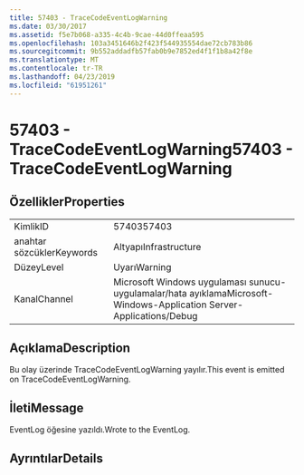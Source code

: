 ```yaml
---
title: 57403 - TraceCodeEventLogWarning
ms.date: 03/30/2017
ms.assetid: f5e7b068-a335-4c4b-9cae-44d0ffeaa595
ms.openlocfilehash: 103a3451646b2f423f544935554dae72cb783b86
ms.sourcegitcommit: 9b552addadfb57fab0b9e7852ed4f1f1b8a42f8e
ms.translationtype: MT
ms.contentlocale: tr-TR
ms.lasthandoff: 04/23/2019
ms.locfileid: "61951261"
---
```

# <a name="57403---tracecodeeventlogwarning"></a><span data-ttu-id="d423e-102">57403 - TraceCodeEventLogWarning</span><span class="sxs-lookup"><span data-stu-id="d423e-102">57403 - TraceCodeEventLogWarning</span></span>
## <a name="properties"></a><span data-ttu-id="d423e-103">Özellikler</span><span class="sxs-lookup"><span data-stu-id="d423e-103">Properties</span></span>  
  
|||  
|-|-|  
|<span data-ttu-id="d423e-104">Kimlik</span><span class="sxs-lookup"><span data-stu-id="d423e-104">ID</span></span>|<span data-ttu-id="d423e-105">57403</span><span class="sxs-lookup"><span data-stu-id="d423e-105">57403</span></span>|  
|<span data-ttu-id="d423e-106">anahtar sözcükler</span><span class="sxs-lookup"><span data-stu-id="d423e-106">Keywords</span></span>|<span data-ttu-id="d423e-107">Altyapı</span><span class="sxs-lookup"><span data-stu-id="d423e-107">Infrastructure</span></span>|  
|<span data-ttu-id="d423e-108">Düzey</span><span class="sxs-lookup"><span data-stu-id="d423e-108">Level</span></span>|<span data-ttu-id="d423e-109">Uyarı</span><span class="sxs-lookup"><span data-stu-id="d423e-109">Warning</span></span>|  
|<span data-ttu-id="d423e-110">Kanal</span><span class="sxs-lookup"><span data-stu-id="d423e-110">Channel</span></span>|<span data-ttu-id="d423e-111">Microsoft Windows uygulaması sunucu-uygulamalar/hata ayıklama</span><span class="sxs-lookup"><span data-stu-id="d423e-111">Microsoft-Windows-Application Server-Applications/Debug</span></span>|  
  
## <a name="description"></a><span data-ttu-id="d423e-112">Açıklama</span><span class="sxs-lookup"><span data-stu-id="d423e-112">Description</span></span>  
 <span data-ttu-id="d423e-113">Bu olay üzerinde TraceCodeEventLogWarning yayılır.</span><span class="sxs-lookup"><span data-stu-id="d423e-113">This event is emitted on TraceCodeEventLogWarning.</span></span>  
  
## <a name="message"></a><span data-ttu-id="d423e-114">İleti</span><span class="sxs-lookup"><span data-stu-id="d423e-114">Message</span></span>  
 <span data-ttu-id="d423e-115">EventLog öğesine yazıldı.</span><span class="sxs-lookup"><span data-stu-id="d423e-115">Wrote to the EventLog.</span></span>  
  
## <a name="details"></a><span data-ttu-id="d423e-116">Ayrıntılar</span><span class="sxs-lookup"><span data-stu-id="d423e-116">Details</span></span>
